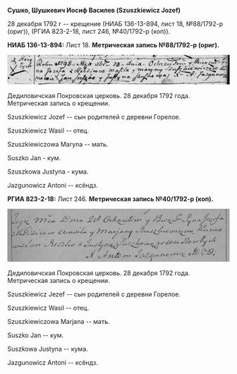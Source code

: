 **Сушко, Шушкевич Иосиф Василев (Szuszkiewicz Jozef)**

28 декабря 1792 г -- крещение (НИАБ 136-13-894, лист 18, №88/1792-р
(ориг)), (РГИА 823-2-18, лист 246, №40/1792-р (коп)).

**НИАБ 136-13-894:** Лист 18. **Метрическая запись №88/1792-р (ориг).**

![](./media/e650182e49e7d993f3afd0eba441608642387927.png)

Дедиловичская Покровская церковь. 28 декабря 1792 года. Метрическая
запись о крещении.

Szuszkiewicz Jozef -- сын родителей с деревни Горелое.

Szuszkiewicz Wasil -- отец.

Szuszkiewiczowa Maryna -- мать.

Suszko Jan - кум.

Szuszkowa Justyna - кума.

Jazgunowicz Antoni -- ксёндз.

**РГИА 823-2-18:** Лист 246. **Метрическая запись №40/1792-р (коп).**

![](./media/51ef1f9cd56e221965c0c5062cbabeca7f1b8794.png)

Дедиловичская Покровская церковь. 28 декабря 1792 года. Метрическая
запись о крещении.

Szuszkiewicz Jezef -- сын родителей с деревни Горелое.

Szuszkiewicz Wasil -- отец.

Szuszkiewiczowa Marjana -- мать.

Suszko Jan -- кум.

Suszkowa Justyna -- кума.

Jazgunowicz Antoni -- ксёндз.

